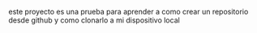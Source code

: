 
este proyecto es una prueba para aprender a como crear un repositorio desde github y como clonarlo a mi dispositivo local